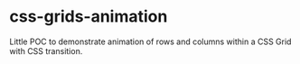 # css-grids-animation

Little POC to demonstrate animation of rows and columns within a CSS Grid with CSS transition.
